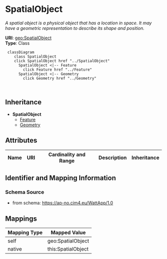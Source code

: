 # SpatialObject


_A spatial object is a physical object that has a location in space. It may have a geometric representation to describe its shape and position._





**URI**: [geo:SpatialObject](http://www.opengis.net/ont/geosparql#SpatialObject)<br />
**Type**: Class




```mermaid
 classDiagram
    class SpatialObject
    click SpatialObject href "../SpatialObject"
      SpatialObject <|-- Feature
        click Feature href "../Feature"
      SpatialObject <|-- Geometry
        click Geometry href "../Geometry"
      
      
```





## Inheritance
* **SpatialObject**
    * [Feature](Feature.md)
    * [Geometry](Geometry.md)



## Attributes


| Name | URI | Cardinality and Range | Description | Inheritance |
| ---  | --- | --- | --- | --- |









## Identifier and Mapping Information







### Schema Source


* from schema: https://ap-no.cim4.eu/WattApp/1.0





## Mappings

| Mapping Type | Mapped Value |
| ---  | ---  |
| self | geo:SpatialObject |
| native | this:SpatialObject |




